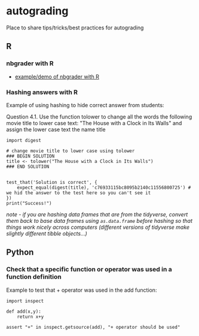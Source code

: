 # autograding

Place to share tips/tricks/best practices for autograding

## R

### nbgrader with R
- [example/demo of nbgrader with R](https://github.com/ttimbers/nbgrader_r_demo)

### Hashing answers with R
Example of using hashing to hide correct answer from students:

Question 4.1. Use the function tolower to change all the words the following movie title to lower case text: "The House with a Clock in Its Walls" and assign the lower case text the name title

```{r}
import digest

# change movie title to lower case using tolower
### BEGIN SOLUTION
title <- tolower("The House with a Clock in Its Walls")
### END SOLUTION


test_that('Solution is correct', {
    expect_equal(digest(title), 'c76933115bc8095b2140c11556800725') # we hid the answer to the test here so you can't see it
})
print("Success!")
```

*note - if you are hashing data frames that are from the tidyverse, convert them back to base data frames using `as.data.frame` before hashing so that things work nicely across computers (different versions of tidyverse make slightly different tibble objects...)*

## Python

### Check that a specific function or operator was used in a function definition

Example to test that + operator was used in the add function:
```{python}
import inspect

def add(x,y):
    return x+y

assert "+" in inspect.getsource(add), "+ operator should be used"
```
